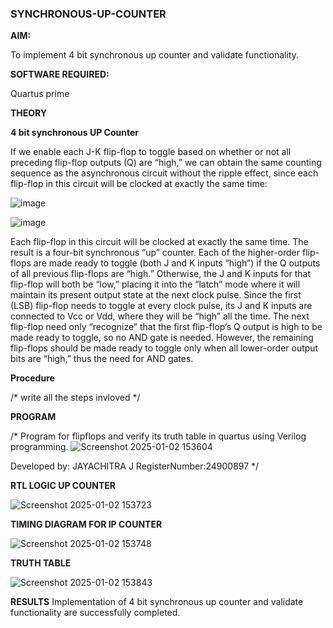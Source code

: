 ### SYNCHRONOUS-UP-COUNTER

**AIM:**

To implement 4 bit synchronous up counter and validate functionality.

**SOFTWARE REQUIRED:**

Quartus prime

**THEORY**

**4 bit synchronous UP Counter**

If we enable each J-K flip-flop to toggle based on whether or not all preceding flip-flop outputs (Q) are “high,” we can obtain the same counting sequence as the asynchronous circuit without the ripple effect, since each flip-flop in this circuit will be clocked at exactly the same time:

![image](https://github.com/naavaneetha/SYNCHRONOUS-UP-COUNTER/assets/154305477/d5db3fa0-e413-404c-b80e-b2f39d82e7e8)


![image](https://github.com/naavaneetha/SYNCHRONOUS-UP-COUNTER/assets/154305477/52cb61eb-d04b-442d-810c-31185a68410b)

Each flip-flop in this circuit will be clocked at exactly the same time.
The result is a four-bit synchronous “up” counter. Each of the higher-order flip-flops are made ready to toggle (both J and K inputs “high”) if the Q outputs of all previous flip-flops are “high.”
Otherwise, the J and K inputs for that flip-flop will both be “low,” placing it into the “latch” mode where it will maintain its present output state at the next clock pulse.
Since the first (LSB) flip-flop needs to toggle at every clock pulse, its J and K inputs are connected to Vcc or Vdd, where they will be “high” all the time.
The next flip-flop need only “recognize” that the first flip-flop’s Q output is high to be made ready to toggle, so no AND gate is needed.
However, the remaining flip-flops should be made ready to toggle only when all lower-order output bits are “high,” thus the need for AND gates.

**Procedure**

/* write all the steps invloved */

**PROGRAM**

/* Program for flipflops and verify its truth table in quartus using Verilog programming. 
![Screenshot 2025-01-02 153604](https://github.com/user-attachments/assets/353437af-36d4-44d5-a69f-a66fe41166fa)

Developed by: JAYACHITRA J
RegisterNumber:24900897
*/

**RTL LOGIC UP COUNTER**

![Screenshot 2025-01-02 153723](https://github.com/user-attachments/assets/86978ca2-f344-4f33-8f13-905b6be22203)


**TIMING DIAGRAM FOR IP COUNTER**

![Screenshot 2025-01-02 153748](https://github.com/user-attachments/assets/db31f135-620a-447a-aa15-aef77a225ecc)


**TRUTH TABLE**

![Screenshot 2025-01-02 153843](https://github.com/user-attachments/assets/177017ee-eafc-4d40-bc9c-211486625285)


**RESULTS**
Implementation of 4 bit synchronous up counter and validate functionality are successfully completed.

